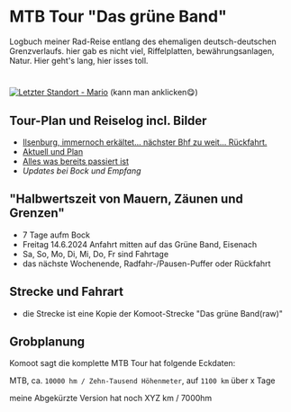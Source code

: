 # MTB Tour "Das grüne Band"
Logbuch meiner Rad-Reise entlang des ehemaligen deutsch-deutschen Grenzverlaufs. hier gab es nicht viel, Riffelplatten, bewährungsanlagen, Natur.
Hier geht's lang, hier isses toll.
# 

[![Letzter Standort - Mario](https://img.shields.io/badge/Letzter_Standort-Mario-brightgreen?style=for-the-badge&logo=map&logoColor=white)](https://maps.app.goo.gl/r33eg5UBLAaiqmteA)
(kann man anklicken😋)

## Tour-Plan und Reiselog incl. Bilder
- [Ilsenburg, immernoch erkältet...  nächster Bhf zu weit... Rückfahrt.](https://github.com/splosch/gruenes_band_log_1/issues/6)
- [Aktuell und Plan](https://github.com/splosch/gruenes_band_log_1/issues?q=sort%3Acreated-asc)
- [Alles was bereits passiert ist](https://github.com/splosch/gruenes_band_log_1/issues?q=is%3Aissue+is%3Aclosed)
- *Updates bei Bock und Empfang*

## "Halbwertszeit von Mauern, Zäunen und Grenzen"
- 7 Tage aufm Bock
- Freitag 14.6.2024 Anfahrt mitten auf das Grüne Band, Eisenach
- Sa, So, Mo, Di, Mi, Do, Fr sind Fahrtage
- das nächste Wochenende, Radfahr-/Pausen-Puffer oder Rückfahrt

## Strecke und Fahrart
- die Strecke ist eine Kopie der Komoot-Strecke "Das grüne Band(raw)"

## Grobplanung
Komoot sagt die komplette MTB Tour hat folgende Eckdaten:

MTB, ca. `10000 hm / Zehn-Tausend Höhenmeter`, auf `1100 km` über x Tage


meine Abgekürzte Version hat noch 
XYZ km / 7000hm